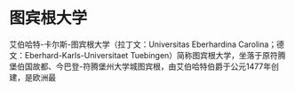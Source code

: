 # 图宾根大学

艾伯哈特-卡尔斯-图宾根大学（拉丁文：Universitas Eberhardina Carolina；德文：Eberhard-Karls-Universitaet Tuebingen）简称图宾根大学，坐落于原符腾堡伯国故都、今巴登-符腾堡州大学城图宾根，由艾伯哈特伯爵于公元1477年创建，是欧洲最